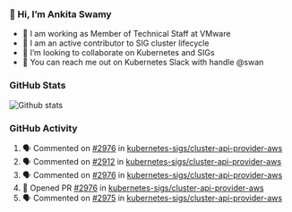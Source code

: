 ### 👋 Hi, I’m Ankita Swamy 

- 💼 I am working as Member of Technical Staff at VMware
- 👀 I am an active contributor to SIG cluster lifecycle 
- 💞️ I’m looking to collaborate on Kubernetes and SIGs
- 💬 You can reach me out on Kubernetes Slack with handle @swan

### GitHub Stats
![Github stats](https://github-readme-stats.vercel.app/api?username=Ankitasw&count_private=true&show_icons=true&theme=tokyonight)

### GitHub Activity 
<!--START_SECTION:activity-->
1. 🗣 Commented on [#2976](https://github.com/kubernetes-sigs/cluster-api-provider-aws/issues/2976) in [kubernetes-sigs/cluster-api-provider-aws](https://github.com/kubernetes-sigs/cluster-api-provider-aws)
2. 🗣 Commented on [#2912](https://github.com/kubernetes-sigs/cluster-api-provider-aws/issues/2912) in [kubernetes-sigs/cluster-api-provider-aws](https://github.com/kubernetes-sigs/cluster-api-provider-aws)
3. 🗣 Commented on [#2976](https://github.com/kubernetes-sigs/cluster-api-provider-aws/issues/2976) in [kubernetes-sigs/cluster-api-provider-aws](https://github.com/kubernetes-sigs/cluster-api-provider-aws)
4. 💪 Opened PR [#2976](https://github.com/kubernetes-sigs/cluster-api-provider-aws/pull/2976) in [kubernetes-sigs/cluster-api-provider-aws](https://github.com/kubernetes-sigs/cluster-api-provider-aws)
5. 🗣 Commented on [#2975](https://github.com/kubernetes-sigs/cluster-api-provider-aws/issues/2975) in [kubernetes-sigs/cluster-api-provider-aws](https://github.com/kubernetes-sigs/cluster-api-provider-aws)
<!--END_SECTION:activity-->
